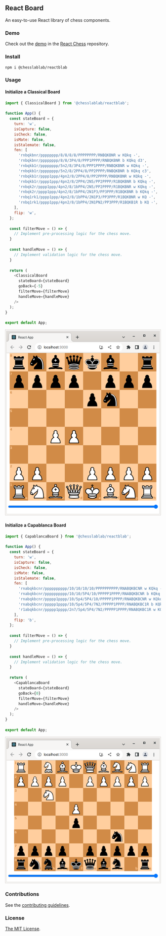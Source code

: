 ## React Board

An easy-to-use React library of chess components.

### Demo

Check out the [demo](https://www.chesslablab.com/) in the [React Chess](https://github.com/chesslablab/react-chess) repository.

### Install

```
npm i @chesslablab/reactblab
```

### Usage

#### Initialize a Classical Board

```js
import { ClassicalBoard } from '@chesslablab/reactblab';

function App() {
  const stateBoard = {
    turn: 'w',
    isCapture: false,
    isCheck: false,
    isMate: false,
    isStalemate: false,
    fen: [
      'rnbqkbnr/pppppppp/8/8/8/8/PPPPPPPP/RNBQKBNR w KQkq -',
      'rnbqkbnr/pppppppp/8/8/3P4/8/PPP1PPPP/RNBQKBNR b KQkq d3',
      'rnbqkb1r/pppppppp/5n2/8/3P4/8/PPP1PPPP/RNBQKBNR w KQkq -',
      'rnbqkb1r/pppppppp/5n2/8/2PP4/8/PP2PPPP/RNBQKBNR b KQkq c3',
      'rnbqkb1r/pppp1ppp/4pn2/8/2PP4/8/PP2PPPP/RNBQKBNR w KQkq -',
      'rnbqkb1r/pppp1ppp/4pn2/8/2PP4/2N5/PP2PPPP/R1BQKBNR b KQkq -',
      'rnbqk2r/pppp1ppp/4pn2/8/1bPP4/2N5/PP2PPPP/R1BQKBNR w KQkq -',
      'rnbqk2r/pppp1ppp/4pn2/8/1bPP4/2N1P3/PP3PPP/R1BQKBNR b KQkq -',
      'rnbq1rk1/pppp1ppp/4pn2/8/1bPP4/2N1P3/PP3PPP/R1BQKBNR w KQ -',
      'rnbq1rk1/pppp1ppp/4pn2/8/1bPP4/2N1PN2/PP3PPP/R1BQKB1R b KQ -',
    ],
    flip: 'w',
  };

  const filterMove = () => {
    // Implement pre-processing logic for the chess move.
  }

  const handleMove = () => {
    // Implement validation logic for the chess move.
  }

  return (
    <ClassicalBoard
      stateBoard={stateBoard}
      goBack={-5}
      filterMove={filterMove}
      handleMove={handleMove}
    />
  );
}

export default App;
```

![Figure 1](/assets/figure_01.png)

#### Initialize a Capablanca Board

```js
import { CapablancaBoard } from '@chesslablab/reactblab';

function App() {
  const stateBoard = {
    turn: 'w',
    isCapture: false,
    isCheck: false,
    isMate: false,
    isStalemate: false,
    fen: [
      'rnabqkbcnr/pppppppppp/10/10/10/10/PPPPPPPPPP/RNABQKBCNR w KQkq -',
      'rnabqkbcnr/pppppppppp/10/10/5P4/10/PPPPP1PPPP/RNABQKBCNR b KQkq f3',
      'rnabqkbcnr/ppppp1pppp/10/5p4/5P4/10/PPPPP1PPPP/RNABQKBCNR w KQkq f6',
      'rnabqkbcnr/ppppp1pppp/10/5p4/5P4/7N2/PPPPP1PPPP/RNABQKBC1R b KQkq -',
      'r1abqkbcnr/ppppp1pppp/2n7/5p4/5P4/7N2/PPPPP1PPPP/RNABQKBC1R w KQkq -',
    ],
    flip: 'b',
  };

  const filterMove = () => {
    // Implement pre-processing logic for the chess move.
  }

  const handleMove = () => {
    // Implement validation logic for the chess move.
  }

  return (
    <CapablancaBoard
      stateBoard={stateBoard}
      goBack={0}
      filterMove={filterMove}
      handleMove={handleMove}
    />
  );
}

export default App;
```

![Figure 2](/assets/figure_02.png)

### Contributions

See the [contributing guidelines](https://github.com/chesslablab/reactblab/blob/master/CONTRIBUTING.md).

### License

[The MIT License](https://github.com/chesslablab/react-chess/blob/master/LICENSE).
